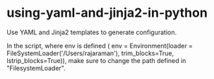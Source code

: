 # using-yaml-and-jinja2-in-python
Use YAML and Jinja2 templates to generate configuration.

In the script, where env is defined ( env = Environment(loader = FileSystemLoader('/Users/rajaraman'), trim_blocks=True, lstrip_blocks=True)), make sure to change the path defined in "FilesystemLoader". 
